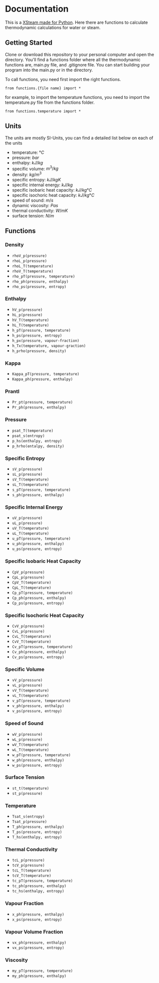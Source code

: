 # Documentation

This is a [XSteam made for Python](https://xsteam.sourceforge.net/). Here there are functions to calculate thermodynamic calculations for water or steam.

## Getting Started

Clone or download this repository to your personal computer and open the directory. You'll find a functions folder where all the thermodynamic functions are, main.py file, and .gitignore file. You can start building your program into the main.py or in the directory.

To call functions, you need first import the right functions.
```
from functions.{file name} import *
```
for example, to import the temperature functions, you need to import the temperature.py file from the functions folder.
```
from functions.temperature import *
```

## Units
The units are mostly SI-Units, you can find a detailed list below on each of the units
- temperature: $°C$
- pressure: $bar$
- enthalpy: $kJ/kg$
- specific volume: $m^3/kg$
- density: $kg/m^3$
- specific entropy: $kJ / kg K$
- specific internal energy: $kJ/kg$
- specific isobaric heat capacity: $kJ / kg °C$
- specific isochoric heat capacity: $kJ / kg °C$
- speed of sound: $m/s$
- dynamic viscosity: $Pas$
- thermal conductivity: $W / mK$
- surface tension: $N/m$ 

## Functions

### Density
- `rhoV_p(pressure)`
- `rhoL_p(pressure)`
- `rhoL_T(temperature)`
- `rhoV_T(temperature)`
- `rho_pT(pressure, temperature)`
- `rho_ph(pressure, enthalpy)`
- `rho_ps(pressure, entropy)`

### Enthalpy
- `hV_p(pressure)`
- `hL_p(pressure)`
- `hV_T(temperature)`
- `hL_T(temperature)`
- `h_pT(pressure, temperature)`
- `h_ps(pressure, entropy)`
- `h_px(pressure, vapour-fraction)`
- `h_Tx(temperature, vapour-graction)`
- `h_prho(pressure, density)`

### Kappa
- `Kappa_pT(pressure, temperature)`
- `Kappa_ph(pressure, enthalpy)`

### Prantl
- `Pr_pt(pressure, temperature)`
- `Pr_ph(pressure, enthalpy)`

### Pressure
- `psat_T(temperature)`
- `psat_s(entropy)`
- `p_hs(enthalpy, entropy)`
- `p_hrho(entalpy, density)`

### Specific Entropy
- `sV_p(pressure)`
- `sL_p(pressure)`
- `sV_T(temperature)`
- `sL_T(temperature)`
- `s_pT(pressure, temperature)`
- `s_ph(pressure, enthalpy)`

### Specific Internal Energy
- `uV_p(pressure)`
- `uL_p(pressure)`
- `uV_T(temperature)`
- `uL_T(temperature)`
- `u_pT(pressure, temperature)`
- `u_ph(pressure, enthalpy)`
- `u_ps(pressure, entropy)`

### Specific Isobaric Heat Capacity
- `CpV_p(pressure)`
- `CpL_p(pressure)`
- `CpV_T(temperature)`
- `CpL_T(temperature)`
- `Cp_pT(pressure, temperature)`
- `Cp_ph(pressure, enthalpy)`
- `Cp_ps(pressure, entropy)`

### Specific Isochoric Heat Capacity
- `CvV_p(pressure)`
- `CvL_p(pressure)`
- `CvL_T(temperature)`
- `CvV_T(temperature)`
- `Cv_pT(pressure, temperature)`
- `Cv_ph(pressure, enthalpy)`
- `Cv_ps(pressure, entropy)`

### Specific Volume
- `vV_p(pressure)`
- `vL_p(pressure)`
- `vV_T(temperature)`
- `vL_T(temperature)`
- `v_pT(pressure, temperature)`
- `v_ph(pressure, enthalpy)`
- `v_ps(pressure, entropy)`

### Speed of Sound
- `wV_p(pressure)`
- `wL_p(pressure)`
- `wV_T(temperature)`
- `wL_T(temperature)`
- `w_pT(pressure, temperature)`
- `w_ph(pressure, enthalpy)`
- `w_ps(pressure, entropy)`

### Surface Tension
- `st_t(temperature)`
- `st_p(pressure)`

### Temperature
- `Tsat_s(entropy)`
- `Tsat_p(pressure)`
- `T_ph(pressure, enthalpy)`
- `T_ps(pressure, entropy)`
- `T_hs(enthalpy, entropy)`

### Thermal Conductivity
- `tcL_p(pressure)`
- `tcV_p(pressure)`
- `tcL_T(temperature)`
- `tcV_T(temperature)`
- `tc_pT(pressure, temperature)`
- `tc_ph(pressure, enthalpy)`
- `tc_hs(enthalpy, entropy)`

### Vapour Fraction
- `x_ph(pressure, enthalpy)`
- `x_ps(pressure, entropy)`

### Vapour Volume Fraction
- `vx_ph(pressure, enthalpy)`
- `vx_ps(pressure, entropy)`

### Viscosity
- `my_pT(pressure, temperature)`
- `my_ph(pressure, enthalpy)`